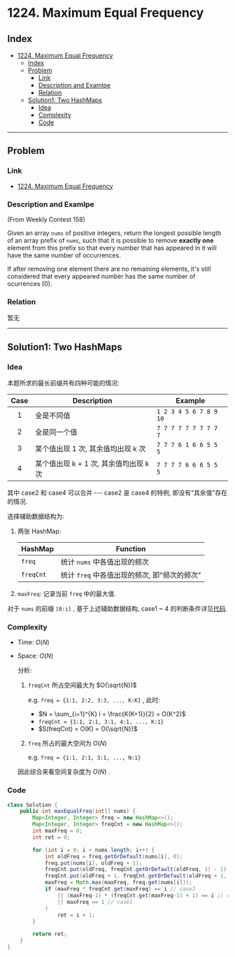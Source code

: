 # 1224. Maximum Equal Frequency

## Index

- [1224. Maximum Equal Frequency](#1224-maximum-equal-frequency)
  - [Index](#index)
  - [Problem](#problem)
    - [Link](#link)
    - [Description and Examlpe](#description-and-examlpe)
    - [Relation](#relation)
  - [Solution1: Two HashMaps](#solution1-two-hashmaps)
    - [Idea](#idea)
    - [Complexity](#complexity)
    - [Code](#code)

----

## Problem

### Link

- [1224. Maximum Equal Frequency][1]

### Description and Examlpe

(From Weekly Contest 158)

Given an array `nums` of positive integers, return the longest possible length of an array prefix of `nums`, such that it is possible to remove **exactly one** element from this prefix so that every number that has appeared in it will have the same number of occurrences.

If after removing one element there are no remaining elements, it's still considered that every appeared number has the same number of ocurrences (0).

### Relation

暂无

----

## Solution1: Two HashMaps

### Idea

本题所求的最长前缀共有四种可能的情况:

| Case  | Description                            | Example                |
| :---: | -------------------------------------- | ---------------------- |
|   1   | 全是不同值                             | `1 2 3 4 5 6 7 8 9 10` |
|   2   | 全是同一个值                           | `7 7 7 7 7 7 7 7 7 7`  |
|   3   | 某个值出现 1 次, 其余值均出现 k 次     | `7 7 7 6 1 6 6 5 5 5`  |
|   4   | 某个值出现 k + 1 次, 其余值均出现 k 次 | `7 7 7 7 6 6 6 5 5 5`  |

其中 case2 和 case4 可以合并 --- case2 是 case4 的特例, 即没有"其余值"存在的情况.

选择辅助数据结构为:

1. 两张 HashMap:

    | HashMap   | Function                                     |
    | --------- | -------------------------------------------- |
    | `freq`    | 统计 `nums` 中各值出现的频次                 |
    | `freqCnt` | 统计 `freq` 中各值出现的频次, 即"频次的频次" |

2. `maxFreq`: 记录当前 `freq` 中的最大值.

对于 `nums` 的前缀 `[0:i]` , 基于上述辅助数据结构, case1 ~ 4 的判断条件详见[代码](#code).

### Complexity

- Time: $O(N)$

- Space: $O(N)$

    分析:

    1. `freqCnt` 所占空间最大为 $O(\sqrt{N})$

        e.g. `freq = {1:1, 2:2, 3:3, ..., K:K}` , 此时:

        - $N = \sum_{i=1}^{K} i = \frac{K(K+1)}{2} = O(K^2)$
        - `freqCnt = {1:1, 2:1, 3:1, 4:1, ..., K:1}`
        - $S(freqCnt) = O(K) =  O(\sqrt{N})$

    2. `freq` 所占的最大空间为 $O(N)$

        e.g. `freq = {1:1, 2:1, 3:1, ..., N:1}`

    因此综合来看空间复杂度为 $O(N)$ .

### Code

```java
class Solution {
    public int maxEqualFreq(int[] nums) {
        Map<Integer, Integer> freq = new HashMap<>();
        Map<Integer, Integer> freqCnt = new HashMap<>();
        int maxFreq = 0;
        int ret = 0;

        for (int i = 0; i < nums.length; i++) {
            int oldFreq = freq.getOrDefault(nums[i], 0);
            freq.put(nums[i], oldFreq + 1);
            freqCnt.put(oldFreq, freqCnt.getOrDefault(oldFreq, 1) - 1);
            freqCnt.put(oldFreq + 1, freqCnt.getOrDefault(oldFreq + 1, 0) + 1);
            maxFreq = Math.max(maxFreq, freq.get(nums[i]));
            if (maxFreq * freqCnt.get(maxFreq) == i // case3
                || (maxFreq-1) * (freqCnt.get(maxFreq-1) + 1) == i // case2, 4
                || maxFreq == 1 // case1
            )
                ret = i + 1;
        }

        return ret;
    }
}
```

[1]: https://leetcode.com/problems/maximum-equal-frequency/
